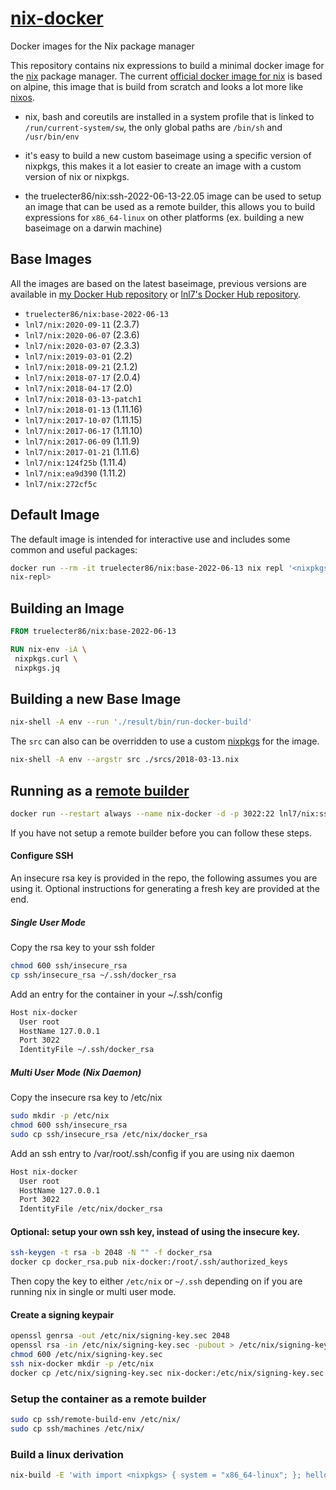 # [nix-docker](https://github.com/lnl7/nix-docker)

Docker images for the Nix package manager

This repository contains nix expressions to build a minimal docker image for the [nix](https://nixos.org/nix) package manager.
The current [official docker image for nix](https://hub.docker.com/r/nixos/nix/) is based on alpine, this image that is build from scratch and looks a lot more like [nixos](https://nixos.org/nixos).

- nix, bash and coreutils are installed in a system profile that is linked to `/run/current-system/sw`,
  the only global paths are `/bin/sh` and `/usr/bin/env`

- it's easy to build a new custom baseimage using a specific version of nixpkgs,
  this makes it a lot easier to create an image with a custom version of nix or nixpkgs.

- the truelecter86/nix:ssh-2022-06-13-22.05 image can be used to setup an image that can be used as a remote builder,
  this allows you to build expressions for `x86_64-linux` on other platforms (ex. building a new baseimage on a darwin machine)


## Base Images

All the images are based on the latest baseimage, previous versions are available in [my Docker Hub repository](https://hub.docker.com/r/truelecter86/nix/tags) or [lnl7's Docker Hub repository](https://hub.docker.com/r/lnl7/nix/tags).

- `truelecter86/nix:base-2022-06-13`
- `lnl7/nix:2020-09-11` (2.3.7)
- `lnl7/nix:2020-06-07` (2.3.6)
- `lnl7/nix:2020-03-07` (2.3.3)
- `lnl7/nix:2019-03-01` (2.2)
- `lnl7/nix:2018-09-21` (2.1.2)
- `lnl7/nix:2018-07-17` (2.0.4)
- `lnl7/nix:2018-04-17` (2.0)
- `lnl7/nix:2018-03-13-patch1`
- `lnl7/nix:2018-01-13` (1.11.16)
- `lnl7/nix:2017-10-07` (1.11.15)
- `lnl7/nix:2017-06-17` (1.11.10)
- `lnl7/nix:2017-06-09` (1.11.9)
- `lnl7/nix:2017-01-21` (1.11.6)
- `lnl7/nix:124f25b` (1.11.4)
- `lnl7/nix:ea9d390` (1.11.2)
- `lnl7/nix:272cf5c`


## Default Image


The default image is intended for interactive use and includes some common and useful packages:
```sh
docker run --rm -it truelecter86/nix:base-2022-06-13 nix repl '<nixpkgs>'
nix-repl> 
```

## Building an Image

```Dockerfile
FROM truelecter86/nix:base-2022-06-13

RUN nix-env -iA \
 nixpkgs.curl \
 nixpkgs.jq
```

## Building a new Base Image

```sh
nix-shell -A env --run './result/bin/run-docker-build'
```

The `src` can also can be overridden to use a custom [nixpkgs](https://github.com/NixOS/nixpkgs) for the image.

```sh
nix-shell -A env --argstr src ./srcs/2018-03-13.nix
```

## Running as a [remote builder](https://nixos.wiki/wiki/Distributed_build)

```sh
docker run --restart always --name nix-docker -d -p 3022:22 lnl7/nix:ssh
```

If you have not setup a remote builder before you can follow these steps.

#### Configure SSH
An insecure rsa key is provided in the repo, the following assumes you are using
it. Optional instructions for generating a fresh key are provided at the end.

##### Single User Mode 

Copy the rsa key to your ssh folder
```sh
chmod 600 ssh/insecure_rsa
cp ssh/insecure_rsa ~/.ssh/docker_rsa
```

Add an entry for the container in your ~/.ssh/config
```sh
Host nix-docker
  User root
  HostName 127.0.0.1
  Port 3022
  IdentityFile ~/.ssh/docker_rsa
```

##### Multi User Mode (Nix Daemon)

Copy the insecure rsa key to /etc/nix
```sh
sudo mkdir -p /etc/nix
chmod 600 ssh/insecure_rsa
sudo cp ssh/insecure_rsa /etc/nix/docker_rsa
```

Add an ssh entry to /var/root/.ssh/config if you are using nix daemon
```sh
Host nix-docker
  User root
  HostName 127.0.0.1
  Port 3022
  IdentityFile /etc/nix/docker_rsa
```

#### Optional: setup your own ssh key, instead of using the insecure key.
```sh
ssh-keygen -t rsa -b 2048 -N "" -f docker_rsa
docker cp docker_rsa.pub nix-docker:/root/.ssh/authorized_keys
```
Then copy the key to either `/etc/nix` or `~/.ssh` depending on if you are running nix in single or multi user mode.

#### Create a signing keypair
```sh
openssl genrsa -out /etc/nix/signing-key.sec 2048
openssl rsa -in /etc/nix/signing-key.sec -pubout > /etc/nix/signing-key.pub
chmod 600 /etc/nix/signing-key.sec
ssh nix-docker mkdir -p /etc/nix
docker cp /etc/nix/signing-key.sec nix-docker:/etc/nix/signing-key.sec
```

### Setup the container as a remote builder
```sh
sudo cp ssh/remote-build-env /etc/nix/
sudo cp ssh/machines /etc/nix/
```

### Build a linux derivation
```sh
nix-build -E 'with import <nixpkgs> { system = "x86_64-linux"; }; hello.overrideAttrs (drv: { REBUILD = builtins.currentTime; })'
```
